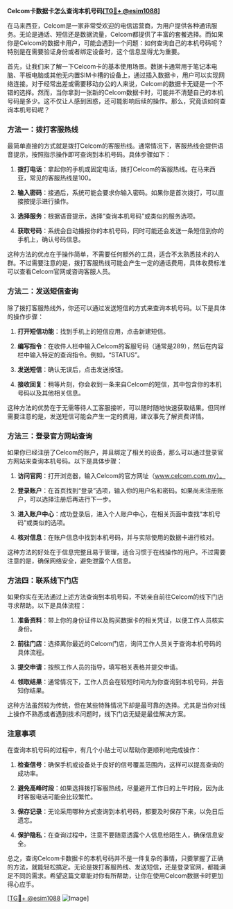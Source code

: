 **Celcom卡数据卡怎么查询本机号码[[TG💪+ @esim1088](https://t.me/s/esim1088)]**

在马来西亚，Celcom是一家非常受欢迎的电信运营商，为用户提供各种通讯服务。无论是通话、短信还是数据流量，Celcom都提供了丰富的套餐选择。而如果你是Celcom的数据卡用户，可能会遇到一个问题：如何查询自己的本机号码呢？特别是在需要验证身份或者绑定设备时，这个信息显得尤为重要。

首先，让我们来了解一下Celcom卡的基本使用场景。数据卡通常用于笔记本电脑、平板电脑或其他无内置SIM卡槽的设备上，通过插入数据卡，用户可以实现网络连接。对于经常出差或需要移动办公的人来说，Celcom的数据卡无疑是一个不错的选择。然而，当你拿到一张新的Celcom数据卡时，可能并不清楚自己的本机号码是多少。这不仅让人感到困惑，还可能影响后续的操作。那么，究竟该如何查询本机号码呢？

### 方法一：拨打客服热线

最简单直接的方式就是拨打Celcom的客服热线。通常情况下，客服热线会提供语音提示，按照指示操作即可查询到本机号码。具体步骤如下：

1. **拨打电话**：拿起你的手机或固定电话，拨打Celcom的客服热线。在马来西亚，常见的客服热线是100。
   
2. **输入密码**：接通后，系统可能会要求你输入密码。如果你是首次拨打，可以直接按提示进行操作。

3. **选择服务**：根据语音提示，选择“查询本机号码”或类似的服务选项。

4. **获取号码**：系统会自动播报你的本机号码，同时可能还会发送一条短信到你的手机上，确认号码信息。

这种方法的优点在于操作简单，不需要任何额外的工具，适合不太熟悉技术的人群。不过需要注意的是，拨打客服热线可能会产生一定的通话费用，具体收费标准可以查看Celcom官网或咨询客服人员。

### 方法二：发送短信查询

除了拨打客服热线外，你还可以通过发送短信的方式来查询本机号码。以下是具体的操作步骤：

1. **打开短信功能**：找到手机上的短信应用，点击新建短信。

2. **编写指令**：在收件人栏中输入Celcom的客服号码（通常是289），然后在内容栏中输入特定的查询指令。例如，“STATUS”。

3. **发送短信**：确认无误后，点击发送按钮。

4. **接收回复**：稍等片刻，你会收到一条来自Celcom的短信，其中包含你的本机号码以及其他相关信息。

这种方法的优势在于无需等待人工客服接听，可以随时随地快速获取结果。但同样需要注意的是，发送短信可能会产生一定的费用，建议事先了解资费详情。

### 方法三：登录官方网站查询

如果你已经注册了Celcom的账户，并且绑定了相关的设备，那么可以通过登录官方网站来查询本机号码。以下是具体步骤：

1. **访问官网**：打开浏览器，输入Celcom的官方网址（www.celcom.com.my）。

2. **登录账户**：在首页找到“登录”选项，输入你的用户名和密码。如果尚未注册账户，可以选择注册后再进行下一步。

3. **进入账户中心**：成功登录后，进入个人账户中心，在相关页面中查找“本机号码”或类似的选项。

4. **核对信息**：在账户信息中找到本机号码，并与实际使用的数据卡进行核对。

这种方法的好处在于信息完整且易于管理，适合习惯于在线操作的用户。不过需要注意的是，确保网络安全，避免泄露个人信息。

### 方法四：联系线下门店

如果你实在无法通过上述方法查询到本机号码，不妨亲自前往Celcom的线下门店寻求帮助。以下是具体流程：

1. **准备资料**：带上你的身份证件以及购买数据卡的相关凭证，以便工作人员核实身份。

2. **前往门店**：选择离你最近的Celcom门店，询问工作人员关于查询本机号码的具体流程。

3. **提交申请**：按照工作人员的指导，填写相关表格并提交申请。

4. **领取结果**：通常情况下，工作人员会在较短时间内为你查询到本机号码，并告知你结果。

这种方法虽然较为传统，但在某些特殊情况下却是最可靠的选择。尤其是当你对线上操作不熟悉或者遇到技术问题时，线下门店无疑是最佳解决方案。

### 注意事项

在查询本机号码的过程中，有几个小贴士可以帮助你更顺利地完成操作：

1. **检查信号**：确保手机或设备处于良好的信号覆盖范围内，这样可以提高查询的成功率。

2. **避免高峰时段**：如果选择拨打客服热线，尽量避开工作日的上午时段，因为此时客服电话可能会比较繁忙。

3. **保存记录**：无论采用哪种方式查询到本机号码，都要及时保存下来，以免日后遗忘。

4. **保护隐私**：在查询过程中，注意不要随意透露个人信息给陌生人，确保信息安全。

总之，查询Celcom卡数据卡的本机号码并不是一件复杂的事情，只要掌握了正确的方法，就能轻松搞定。无论是拨打客服热线、发送短信，还是登录官网，都能满足不同的需求。希望这篇文章能对你有所帮助，让你在使用Celcom数据卡时更加得心应手。

[[TG💪+ @esim1088](https://t.me/s/esim1088) ![Image](https://i.postimg.cc/4NQfJmqS/Snipaste-2025-05-13-00-14-12.png)]